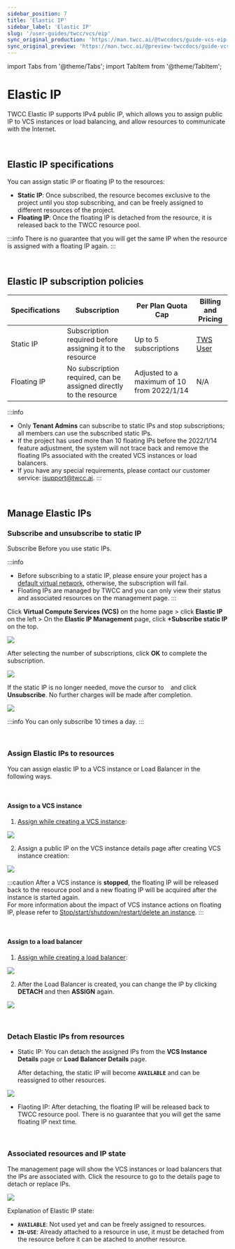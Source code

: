 ```yaml
---
sidebar_position: 7
title: 'Elastic IP'
sidebar_label: 'Elastic IP'
slug: '/user-guides/twcc/vcs/eip'
sync_original_production: 'https://man.twcc.ai/@twccdocs/guide-vcs-eip-zh'
sync_original_preview: 'https://man.twcc.ai/@preview-twccdocs/guide-vcs-eip-zh'
---
```


import Tabs from '@theme/Tabs';
import TabItem from '@theme/TabItem';

# Elastic IP

TWCC Elastic IP supports IPv4 public IP, which allows you to assign public IP to VCS instances or load balancing, and allow resources to communicate with the Internet.

<br/>

## Elastic IP specifications

You can assign static IP or floating IP to the resources:
- **Static IP**: Once subscribed, the resource becomes exclusive to the project until you stop subscribing, and can be freely assigned to different resources of the project.
- **Floating IP**: Once the floating IP is detached from the resource, it is released back to the TWCC resource pool.

:::info
There is no guarantee that you will get the same IP when the resource is assigned with a floating IP again.
:::

<br/>

## Elastic IP subscription policies

| Specifications | Subscription | Per Plan Quota Cap | Billing and Pricing |
| -------- | -------- | -------- | -------- |
| Static IP | Subscription required before assigning it to the resource | Up to 5 subscriptions | [TWS User](https://man.twcc.ai/@twsdocs/pricing-zh#%E5%BD%88%E6%80%A7-IP-Elastic-IP-EIP) |
| Floating IP | No subscription required, can be assigned directly to the resource | Adjusted to a maximum of 10 from 2022/1/14 | N/A |

:::info
- Only **Tenant Admins** can subscribe to static IPs and stop subscriptions; all members can use the subscribed static IPs.
- If the project has used more than 10 floating IPs before the 2022/1/14 feature adjustment, the system will not trace back and remove the floating IPs associated with the created VCS instances or load balancers.
- If you have any special requirements, please contact our customer service: <ins><a href = "mailto: isupport@twsc.ai">isupport@twcc.ai</a></ins>.
:::

<br/>

## Manage Elastic IPs

### Subscribe and unsubscribe to static IP

 Subscribe Before you use static IPs.

:::info
- Before subscribing to a static IP, please ensure your project has a [default virtual network](https://man.twcc.ai/@twccdocs/howto-vnw-create-default-network-en), otherwise, the subscription will fail.
- Floating IPs are managed by TWCC and you can only view their status and associated resources on the management page.
:::

Click **Virtual Compute Services (VCS)** on the home page > click **Elastic IP** on the left > On the **Elastic IP Management** page, click **+Subscribe static IP** on the top.

![](https://cos.twcc.ai/SYS-MANUAL/uploads/upload_c4371cc64d77ed6e04596ec4f3d7b279.png)

After selecting the number of subscriptions, click **OK** to complete the subscription.

![](https://cos.twcc.ai/SYS-MANUAL/uploads/upload_b0aeca1d6e025821fb42d7532c3e5de0.png)

If the static IP is no longer needed, move the cursor to &nbsp;<i class="fa fa-ellipsis-v fa-20" aria-hidden="true"></i>&nbsp; and click **Unsubscribe**. No further charges will be made after completion.

![](https://cos.twcc.ai/SYS-MANUAL/uploads/upload_7971acdf72700f178236775c2836358c.png)

:::info
You can only subscribe 10 times a day.
:::

<br/>


### Assign Elastic IPs to resources

You can assign elastic IP to a VCS instance or Load Balancer in the following ways.

<br/>

#### Assign to a VCS instance

1. [Assign while creating a VCS instance](/docs/user-guides/twcc/vcs/instances/create-instances):

![](https://cos.twcc.ai/SYS-MANUAL/uploads/upload_8c896c79f9bea20564576502d637833a.png)

2. Assign a public IP on the VCS instance details page after creating VCS instance creation:

![](https://cos.twcc.ai/SYS-MANUAL/uploads/upload_677478ed507a27f03a9ab277b6d391dd.png)

:::caution
After a VCS instance is **stopped**, the floating IP will be released back to the resource pool and a new floating IP will be acquired after the instance is started again.<br/>
For more information about the impact of VCS instance actions on floating IP, please refer to [<ins>Stop/start/shutdown/restart/delete an instance</ins>](/user-guides/twcc/vcs/instances/details/stop-start-reboor-shutdown-delete-instance.md).
:::

<br/>


#### Assign to a load balancer

1. [Assign while creating a load balancer](/user-guides/twcc/vcs/lbs.md):

![](https://cos.twcc.ai/SYS-MANUAL/uploads/upload_ecc993fd71e9657b662501aefdc8958b.png)

2. After the Load Balancer is created, you can change the IP by clicking **DETACH** and then **ASSIGN** again.

![](https://cos.twcc.ai/SYS-MANUAL/uploads/upload_bca0889a72fcd8ce2b19986108610cd7.png)

<br/>


### Detach Elastic IPs from resources

- Static IP: You can detach the assigned IPs from the **VCS Instance Details** page or **Load Balancer Details** page.

  After detaching, the static IP will become **`AVAILABLE`** and can be reassigned to other resources.

![](https://cos.twcc.ai/SYS-MANUAL/uploads/upload_d94d938b6b287c0daa046050a73a453c.png)

- Flaoting IP: After detaching, the floating IP will be released back to TWCC resource pool. There is no guarantee that you will get the same floating IP next time.

<br/>


### Associated resources and IP state

The management page will show the VCS instances or load balancers that the IPs are associated with. Click the resource to go to the details page to detach or replace IPs.

![](https://cos.twcc.ai/SYS-MANUAL/uploads/upload_b17154f8e9486b50f3218e4724930808.png)

Explanation of Elastic IP state:

- **`AVAILABLE`**: Not used yet and can be freely assigned to resources.
- **`IN-USE`**: Already attached to a resource in use, it must be detached from the resource before it can be atached to another resource.